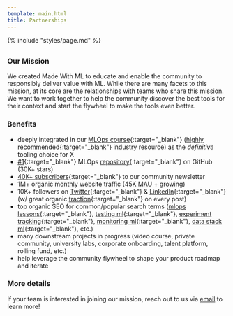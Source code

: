 ```yaml
---
template: main.html
title: Partnerships
---
```


{% include "styles/page.md" %}

##

### Our Mission

We created Made With ML to educate and enable the community to responsibly deliver value with ML. While there are many facets to this mission, at its core are the relationships with teams who share this mission. We want to work together to help the community discover the best tools for their context and start the flywheel to make the tools even better.

### Benefits

- deeply integrated in our [MLOps course](https://madewithml.com/#mlops){:target="_blank"} ([highly recommended](https://madewithml.com/#wall-of-love){:target="_blank"} industry resource) as the *definitive* tooling choice for X
- [&#35;1](https://github.com/topics/mlops){:target="_blank"} MLOps [repository](https://github.com/GokuMohandas/made-with-ml){:target="_blank"} on GitHub (30K+ stars)
- [40K+ subscribers](https://newsletter.madewithml.com/){:target="_blank"} to our community newsletter
- 1M+ organic monthly website traffic (45K MAU + growing)
- 10K+ followers on [Twitter](https://twitter.com/GokuMohandas){:target="_blank"} & [LinkedIn](https://linkedin.com/in/goku){:target="_blank"} (w/ great organic [traction](https://twitter.com/GokuMohandas/status/1409487532882989058){:target="_blank"} on every post)
- top organic SEO for common/popular search terms ([mlops lessons](https://www.google.com/search?q=mlops+lessons){:target="_blank"}, [testing ml](https://www.google.com/search?q=testing+ml){:target="_blank"}, [experiment tracking](https://www.google.com/search?q=experiment+tracking+ml){:target="_blank"}, [monitoring ml](https://www.google.com/search?q=monitoring+ml){:target="_blank"}, [data stack ml](https://www.google.com/search?q=data+stack+for+ml){:target="_blank"}, etc.)
- many downstream projects in progress (video course, private community, university labs, corporate onboarding, talent platform, rolling fund, etc.)
- help leverage the community flywheel to shape your product roadmap and iterate

### More details

If your team is interested in joining our mission, reach out to us via <a href="mailto:goku@madewithml.com" target="_blank">email</a> to learn more!

















